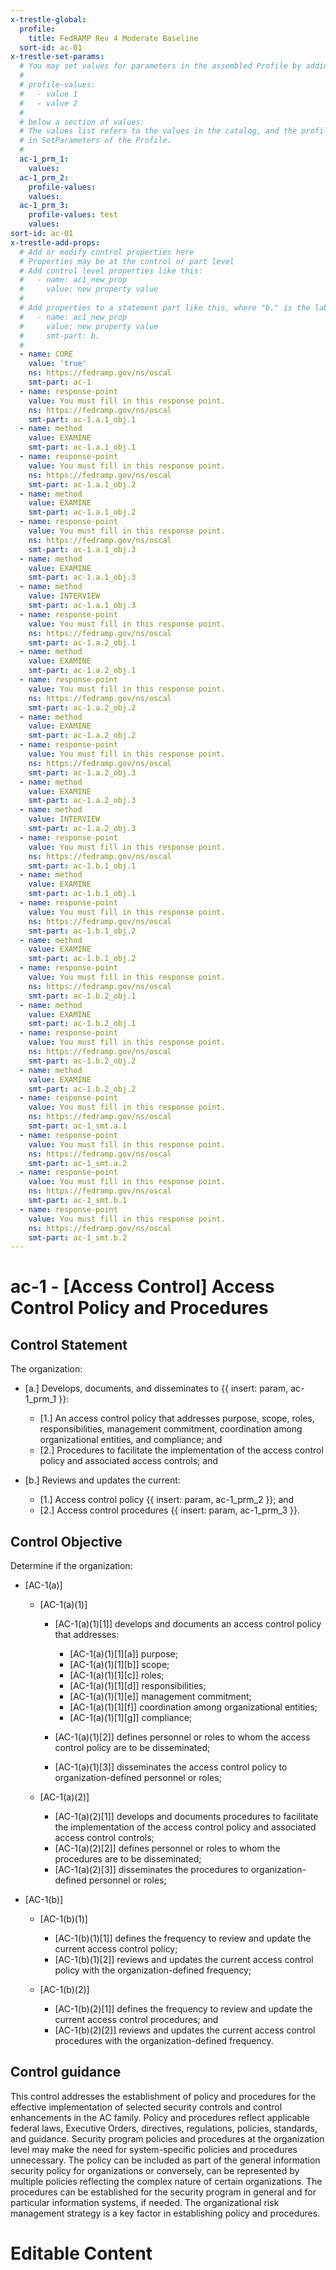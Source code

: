 ```yaml
---
x-trestle-global:
  profile:
    title: FedRAMP Rev 4 Moderate Baseline
  sort-id: ac-01
x-trestle-set-params:
  # You may set values for parameters in the assembled Profile by adding
  #
  # profile-values:
  #   - value 1
  #   - value 2
  #
  # below a section of values:
  # The values list refers to the values in the catalog, and the profile-values represent values
  # in SetParameters of the Profile.
  #
  ac-1_prm_1:
    values:
  ac-1_prm_2:
    profile-values:
    values:
  ac-1_prm_3:
    profile-values: test
    values:
sort-id: ac-01
x-trestle-add-props:
  # Add or modify control properties here
  # Properties may be at the control or part level
  # Add control level properties like this:
  #   - name: ac1_new_prop
  #     value: new property value
  #
  # Add properties to a statement part like this, where "b." is the label of the target statement part
  #   - name: ac1_new_prop
  #     value: new property value
  #     smt-part: b.
  #
  - name: CORE
    value: 'true'
    ns: https://fedramp.gov/ns/oscal
    smt-part: ac-1
  - name: response-point
    value: You must fill in this response point.
    ns: https://fedramp.gov/ns/oscal
    smt-part: ac-1.a.1_obj.1
  - name: method
    value: EXAMINE
    smt-part: ac-1.a.1_obj.1
  - name: response-point
    value: You must fill in this response point.
    ns: https://fedramp.gov/ns/oscal
    smt-part: ac-1.a.1_obj.2
  - name: method
    value: EXAMINE
    smt-part: ac-1.a.1_obj.2
  - name: response-point
    value: You must fill in this response point.
    ns: https://fedramp.gov/ns/oscal
    smt-part: ac-1.a.1_obj.3
  - name: method
    value: EXAMINE
    smt-part: ac-1.a.1_obj.3
  - name: method
    value: INTERVIEW
    smt-part: ac-1.a.1_obj.3
  - name: response-point
    value: You must fill in this response point.
    ns: https://fedramp.gov/ns/oscal
    smt-part: ac-1.a.2_obj.1
  - name: method
    value: EXAMINE
    smt-part: ac-1.a.2_obj.1
  - name: response-point
    value: You must fill in this response point.
    ns: https://fedramp.gov/ns/oscal
    smt-part: ac-1.a.2_obj.2
  - name: method
    value: EXAMINE
    smt-part: ac-1.a.2_obj.2
  - name: response-point
    value: You must fill in this response point.
    ns: https://fedramp.gov/ns/oscal
    smt-part: ac-1.a.2_obj.3
  - name: method
    value: EXAMINE
    smt-part: ac-1.a.2_obj.3
  - name: method
    value: INTERVIEW
    smt-part: ac-1.a.2_obj.3
  - name: response-point
    value: You must fill in this response point.
    ns: https://fedramp.gov/ns/oscal
    smt-part: ac-1.b.1_obj.1
  - name: method
    value: EXAMINE
    smt-part: ac-1.b.1_obj.1
  - name: response-point
    value: You must fill in this response point.
    ns: https://fedramp.gov/ns/oscal
    smt-part: ac-1.b.1_obj.2
  - name: method
    value: EXAMINE
    smt-part: ac-1.b.1_obj.2
  - name: response-point
    value: You must fill in this response point.
    ns: https://fedramp.gov/ns/oscal
    smt-part: ac-1.b.2_obj.1
  - name: method
    value: EXAMINE
    smt-part: ac-1.b.2_obj.1
  - name: response-point
    value: You must fill in this response point.
    ns: https://fedramp.gov/ns/oscal
    smt-part: ac-1.b.2_obj.2
  - name: method
    value: EXAMINE
    smt-part: ac-1.b.2_obj.2
  - name: response-point
    value: You must fill in this response point.
    ns: https://fedramp.gov/ns/oscal
    smt-part: ac-1_smt.a.1
  - name: response-point
    value: You must fill in this response point.
    ns: https://fedramp.gov/ns/oscal
    smt-part: ac-1_smt.a.2
  - name: response-point
    value: You must fill in this response point.
    ns: https://fedramp.gov/ns/oscal
    smt-part: ac-1_smt.b.1
  - name: response-point
    value: You must fill in this response point.
    ns: https://fedramp.gov/ns/oscal
    smt-part: ac-1_smt.b.2
---
```


# ac-1 - \[Access Control\] Access Control Policy and Procedures

## Control Statement

The organization:

- \[a.\] Develops, documents, and disseminates to {{ insert: param, ac-1_prm_1 }}:

  - \[1.\] An access control policy that addresses purpose, scope, roles, responsibilities, management commitment, coordination among organizational entities, and compliance; and
  - \[2.\] Procedures to facilitate the implementation of the access control policy and associated access controls; and

- \[b.\] Reviews and updates the current:

  - \[1.\] Access control policy {{ insert: param, ac-1_prm_2 }}; and
  - \[2.\] Access control procedures {{ insert: param, ac-1_prm_3 }}.

## Control Objective

Determine if the organization:

- \[AC-1(a)\]

  - \[AC-1(a)(1)\]

    - \[AC-1(a)(1)[1]\] develops and documents an access control policy that addresses:

      - \[AC-1(a)(1)[1][a]\] purpose;
      - \[AC-1(a)(1)[1][b]\] scope;
      - \[AC-1(a)(1)[1][c]\] roles;
      - \[AC-1(a)(1)[1][d]\] responsibilities;
      - \[AC-1(a)(1)[1][e]\] management commitment;
      - \[AC-1(a)(1)[1][f]\] coordination among organizational entities;
      - \[AC-1(a)(1)[1][g]\] compliance;

    - \[AC-1(a)(1)[2]\] defines personnel or roles to whom the access control policy are to be disseminated;
    - \[AC-1(a)(1)[3]\] disseminates the access control policy to organization-defined personnel or roles;

  - \[AC-1(a)(2)\]

    - \[AC-1(a)(2)[1]\] develops and documents procedures to facilitate the implementation of the access control policy and associated access control controls;
    - \[AC-1(a)(2)[2]\] defines personnel or roles to whom the procedures are to be disseminated;
    - \[AC-1(a)(2)[3]\] disseminates the procedures to organization-defined personnel or roles;

- \[AC-1(b)\]

  - \[AC-1(b)(1)\]

    - \[AC-1(b)(1)[1]\] defines the frequency to review and update the current access control policy;
    - \[AC-1(b)(1)[2]\] reviews and updates the current access control policy with the organization-defined frequency;

  - \[AC-1(b)(2)\]

    - \[AC-1(b)(2)[1]\] defines the frequency to review and update the current access control procedures; and
    - \[AC-1(b)(2)[2]\] reviews and updates the current access control procedures with the organization-defined frequency.

## Control guidance

This control addresses the establishment of policy and procedures for the effective implementation of selected security controls and control enhancements in the AC family. Policy and procedures reflect applicable federal laws, Executive Orders, directives, regulations, policies, standards, and guidance. Security program policies and procedures at the organization level may make the need for system-specific policies and procedures unnecessary. The policy can be included as part of the general information security policy for organizations or conversely, can be represented by multiple policies reflecting the complex nature of certain organizations. The procedures can be established for the security program in general and for particular information systems, if needed. The organizational risk management strategy is a key factor in establishing policy and procedures.

# Editable Content

<!-- Make additions and edits below -->
<!-- The above represents the contents of the control as received by the profile, prior to additions. -->
<!-- If the profile makes additions to the control, they will appear below. -->
<!-- The above markdown may not be edited but you may edit the content below, and/or introduce new additions to be made by the profile. -->
<!-- If there is a yaml header at the top, parameter values may be edited. Use --set-parameters to incorporate the changes during assembly. -->
<!-- The content here will then replace what is in the profile for this control, after running profile-assemble. -->
<!-- The added parts in the profile for this control are below.  You may edit them and/or add new ones. -->
<!-- Each addition must have a heading either of the form ## Control my_addition_name -->
<!-- or ## Part a. (where the a. refers to one of the control statement labels.) -->
<!-- "## Control" parts are new parts added after the statement part. -->
<!-- "## Part" parts are new parts added into the top-level statement part with that label. -->
<!-- Subparts may be added with nested hash levels of the form ### My Subpart Name -->
<!-- underneath the parent ## Control or ## Part being added -->
<!-- See https://ibm.github.io/compliance-trestle/tutorials/ssp_profile_catalog_authoring/ssp_profile_catalog_authoring for guidance. -->
